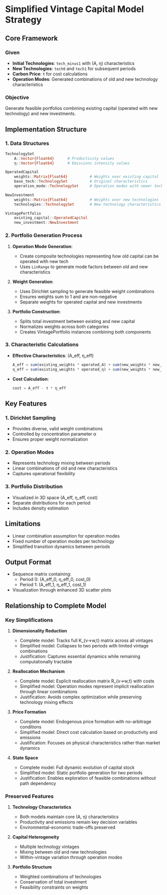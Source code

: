 # Simplified Vintage Capital Model Strategy

## Core Framework

### Given
- **Initial Technologies**: `tech_minus1` with (A, η) characteristics
- **New Technologies**: `tech0` and `tech1` for subsequent periods
- **Carbon Price**: τ for cost calculations
- **Operation Modes**: Generated combinations of old and new technology characteristics

### Objective
Generate feasible portfolios combining existing capital (operated with new technology) and new investments.

## Implementation Structure

### 1. Data Structures
```julia
TechnologySet
    A::Vector{Float64}      # Productivity values
    η::Vector{Float64}      # Emissions intensity values

OperatedCapital
    weights::Matrix{Float64}          # Weights over existing capital
    base_tech::TechnologySet          # Original characteristics
    operation_mode::TechnologySet     # Operation modes with newer tech

NewInvestment
    weights::Matrix{Float64}          # Weights over new technologies
    technologies::TechnologySet       # New technology characteristics

VintagePortfolio
    existing_capital::OperatedCapital
    new_investment::NewInvestment
```

### 2. Portfolio Generation Process
1. **Operation Mode Generation**:
   - Create composite technologies representing how old capital can be operated with new tech
   - Uses `LinRange` to generate mode factors between old and new characteristics

2. **Weight Generation**:
   - Uses Dirichlet sampling to generate feasible weight combinations
   - Ensures weights sum to 1 and are non-negative
   - Separate weights for operated capital and new investments

3. **Portfolio Construction**:
   - Splits total investment between existing and new capital
   - Normalizes weights across both categories
   - Creates VintagePortfolio instances combining both components

### 3. Characteristic Calculations
- **Effective Characteristics**: (A_eff, η_eff)
  ```julia
  A_eff = sum(existing_weights * operated_A) + sum(new_weights * new_A)
  η_eff = sum(existing_weights * operated_η) + sum(new_weights * new_η)
  ```
- **Cost Calculation**:
  ```julia
  cost = A_eff - τ * η_eff
  ```

## Key Features

### 1. Dirichlet Sampling
- Provides diverse, valid weight combinations
- Controlled by concentration parameter α
- Ensures proper weight normalization

### 2. Operation Modes
- Represents technology mixing between periods
- Linear combinations of old and new characteristics
- Captures operational flexibility

### 3. Portfolio Distribution
- Visualized in 3D space (A_eff, η_eff, cost)
- Separate distributions for each period
- Includes density estimation

## Limitations
- Linear combination assumption for operation modes
- Fixed number of operation modes per technology
- Simplified transition dynamics between periods

## Output Format
- Sequence matrix containing:
  - Period 0: (A_eff_0, η_eff_0, cost_0)
  - Period 1: (A_eff_1, η_eff_1, cost_1)
- Visualization through enhanced 3D scatter plots

## Relationship to Complete Model

### Key Simplifications

1. **Dimensionality Reduction**
   - Complete model: Tracks full K_{v→w,t} matrix across all vintages
   - Simplified model: Collapses to two periods with limited vintage combinations
   - Justification: Captures essential dynamics while remaining computationally tractable

2. **Reallocation Mechanism**
   - Complete model: Explicit reallocation matrix R_{v→w,t} with costs
   - Simplified model: Operation modes represent implicit reallocation through linear combinations
   - Justification: Avoids complex optimization while preserving technology mixing effects

3. **Price Formation**
   - Complete model: Endogenous price formation with no-arbitrage conditions
   - Simplified model: Direct cost calculation based on productivity and emissions
   - Justification: Focuses on physical characteristics rather than market dynamics

4. **State Space**
   - Complete model: Full dynamic evolution of capital stock
   - Simplified model: Static portfolio generation for two periods
   - Justification: Enables exploration of feasible combinations without path dependency

### Preserved Features

1. **Technology Characteristics**
   - Both models maintain core (A, η) characteristics
   - Productivity and emissions remain key decision variables
   - Environmental-economic trade-offs preserved

2. **Capital Heterogeneity**
   - Multiple technology vintages
   - Mixing between old and new technologies
   - Within-vintage variation through operation modes

3. **Portfolio Structure**
   - Weighted combinations of technologies
   - Conservation of total investment
   - Feasibility constraints on weights